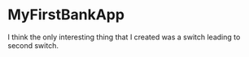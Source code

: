 # MyFirstBankApp
I think the only interesting thing that I created was a switch leading to second switch.
